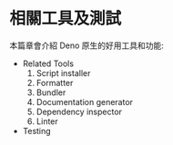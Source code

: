 # 相關工具及測試

本篇章會介紹 Deno 原生的好用工具和功能:

* Related Tools
  1. Script installer
  2. Formatter
  3. Bundler
  4. Documentation generator
  5. Dependency inspector
  6. Linter
* Testing


